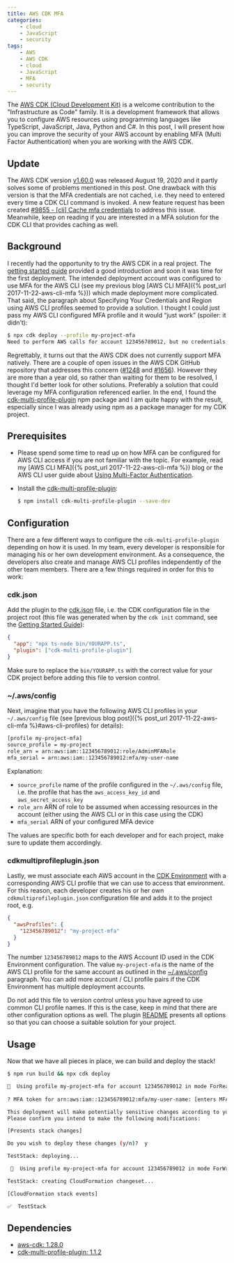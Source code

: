 ```yaml
---
title: AWS CDK MFA
categories: 
    - cloud 
    - JavaScript
    - security
tags: 
    - AWS
    - AWS CDK
    - cloud
    - JavaScript
    - MFA
    - security
---
```


The [AWS CDK (Cloud Development Kit)](https://aws.amazon.com/cdk/) is a welcome contribution to the "Infrastructure as Code" family. It is a development framework that allows you to configure AWS resources using programming languages like TypeScript, JavaScript, Java, Python and C#. In this post, I will present how you can improve the security of your AWS account by enabling MFA (Multi Factor Authentication) when you are working with the AWS CDK.


## Update

The AWS CDK version [v1.60.0](https://github.com/aws/aws-cdk/releases/tag/v1.60.0) was released August 19, 2020 and it partly solves some of problems mentioned in this post. One drawback with this version is that the MFA credentials are not cached, i.e. they need to entered every time a CDK CLI command is invoked. A new feature request has been created [#9855 - [cli] Cache mfa credentials](https://github.com/aws/aws-cdk/issues/9855) to address this issue. Meanwhile, keep on reading if you are interested in a MFA solution for the CDK CLI that provides caching as well. 


## Background

I recently had the opportunity to try the AWS CDK in a real project. The [getting started guide](https://docs.aws.amazon.com/cdk/latest/guide/getting_started.html) provided a good introduction and soon it was time for the first deployment. The intended deployment account was configured to use MFA for the AWS CLI (see my previous blog [AWS CLI MFA]({% post_url 2017-11-22-aws-cli-mfa %})) which made deployment more complicated. That said, the paragraph about Specifying Your Credentials and Region using AWS CLI profiles seemed to provide a solution. I thought I could just pass my AWS CLI configured MFA profile and it would “just work” (spoiler: it didn’t):

```bash 
$ npx cdk deploy --profile my-project-mfa
Need to perform AWS calls for account 123456789012, but no credentials found. Tried: default credentials.
```

 Regrettably, it turns out that the AWS CDK does not currently support MFA natively. There are a couple of open issues in the AWS CDK GitHub repository that addresses this concern ([#1248](https://github.com/aws/aws-cdk/issues/1248) and [#1656](https://github.com/aws/aws-cdk/issues/1656)). However they are more than a year old, so rather than waiting for them to be resolved, I thought I'd better look for other solutions. Preferably a solution that could leverage my MFA configuration referenced earlier. In the end, I found the [cdk-multi-profile-plugin](https://www.npmjs.com/package/cdk-multi-profile-plugin) npm package and I am quite happy with the result, especially since I was already using npm as a package manager for my CDK project. 


## Prerequisites

- Please spend some time to read up on how MFA can be configured for AWS CLI access if you are not familiar with the topic. For example, read my [AWS CLI MFA]({% post_url 2017-11-22-aws-cli-mfa %}) blog or the AWS CLI user guide about [Using Multi-Factor Authentication](https://docs.aws.amazon.com/cli/latest/userguide/cli-configure-role.html#cli-configure-role-mfa).

- Install the [cdk-multi-profile-plugin](https://www.npmjs.com/package/cdk-multi-profile-plugin):

    ```bash
    $ npm install cdk-multi-profile-plugin --save-dev
    ```


## Configuration

There are a few different ways to configure the <code>cdk-multi-profile-plugin</code> depending on how it is used. In my team, every developer is responsible for managing his or her own development environment. As a consequence, the developers also create and manage AWS CLI profiles independently of the other team members. There are a few things required in order for this to work:


### cdk.json

Add the plugin to the [cdk.json](https://github.com/aws/aws-cdk/blob/master/packages/aws-cdk/README.md#configuration) file, i.e. the CDK configuration file in the project root (this file was generated when by the `cdk init` command, see the [Getting Started Guide](https://docs.aws.amazon.com/cdk/latest/guide/getting_started.html)):

```json
{
  "app": "npx ts-node bin/YOURAPP.ts",
  "plugin": ["cdk-multi-profile-plugin"]
}
```

Make sure to replace the `bin/YOURAPP.ts` with the correct value for your CDK project before adding this file to version control.


### ~/.aws/config

Next, imagine that you have the following AWS CLI profiles in your `~/.aws/config` file (see [previous blog post]({% post_url 2017-11-22-aws-cli-mfa %}#aws-cli-profiles) for details):

```bash
[profile my-project-mfa]
source_profile = my-project
role_arn = arn:aws:iam::123456789012:role/AdminMFARole
mfa_serial = arn:aws:iam::123456789012:mfa/my-user-name
```
    
Explanation:

- `source_profile` name of the profile configured in the `~/.aws/config` file, i.e. the profile that has the `aws_access_key_id` and `aws_secret_access_key`
- `role_arn` ARN of role to be assumed when accessing resources in the account (either using the AWS CLI or in this case using the CDK)
- `mfa_serial` ARN of your configured MFA device

The values are specific both for each developer and for each project, make sure to update them accordingly.   
    

### cdkmultiprofileplugin.json

Lastly, we must associate each AWS account in the [CDK Environment](https://docs.aws.amazon.com/cdk/latest/guide/environments.html) with a corresponding AWS CLI profile that we can use to access that environment. For this reason, each developer creates his or her own `cdkmultiprofileplugin.json` configuration file and adds it to the project root, e.g.

```json
{
  "awsProfiles": {
    "123456789012": "my-project-mfa"
  }
}
```

The number `123456789012` maps to the AWS Account ID used in the CDK Environment configuration. The value `my-project-mfa` is the name of the AWS CLI profile for the same account as outlined in the [~/.aws/config](#awsconfig) paragraph. You can add more account / CLI profile pairs if the CDK Environment has multiple deployment accounts.  

Do not add this file to version control unless you have agreed to use common CLI profile names. If this is the case, keep in mind that there are other configuration options as well. The plugin [README](https://github.com/hupe1980/cdk-multi-profile-plugin/blob/master/cdk-multi-profile-plugin/README.md) presents all options so that you can choose a suitable solution for your project.


## Usage

Now that we have all pieces in place, we can build and deploy the stack!

```bash
$ npm run build && npx cdk deploy

🚀  Using profile my-project-mfa for account 123456789012 in mode ForReading
  
? MFA token for arn:aws:iam::123456789012:mfa/my-user-name: [enters MFA token]

This deployment will make potentially sensitive changes according to your current security approval level (--require-approval broadening).
Please confirm you intend to make the following modifications:

[Presents stack changes]

Do you wish to deploy these changes (y/n)?  y

TestStack: deploying...

 🚀  Using profile my-project-mfa for account 123456789012 in mode ForWriting

TestStack: creating CloudFormation changeset...

[CloudFormation stack events]

✅  TestStack
```


## Dependencies

- [aws-cdk: 1.28.0](https://www.npmjs.com/package/aws-cdk/v/1.28.0)
- [cdk-multi-profile-plugin: 1.1.2](https://www.npmjs.com/package/cdk-multi-profile-plugin/v/1.1.2)